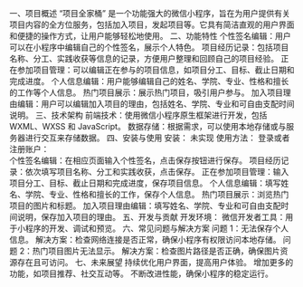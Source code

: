 一、项目概述
“项目全家桶” 是一个功能强大的微信小程序，旨在为用户提供有关项目内容的全方位服务，包括加入项目，发起项目等。它具有简洁直观的用户界面和便捷的操作方式，让用户能够轻松地使用。
二、功能特性
个性签名编辑：用户可以在小程序中编辑自己的个性签名，展示个人特色。
项目经历记录：包括项目名称、分工、实践收获等信息的记录，方便用户整理和回顾自己的项目经验。
正在参加项目管理：可以编辑正在参与的项目信息，如项目分工、目标、截止日期和完成进度。
个人信息编辑：用户能够编辑自己的姓名、学院、专业、性格和擅长的工作等个人信息。
热门项目展示：展示热门项目，吸引用户参与。
加入项目理由编辑：用户可以编辑加入项目的理由，包括姓名、学院、专业和可自由支配时间说明。
三、技术架构
前端技术：使用微信小程序原生框架进行开发，包括 WXML、WXSS 和 JavaScript。
数据存储：根据需求，可以使用本地存储或与服务器进行交互来存储数据。
四、安装与使用
安装：
未实现
使用方法：
登录或者注册账户：                                                                                  
个性签名编辑：在相应页面输入个性签名，点击保存按钮进行保存。
项目经历记录：依次填写项目名称、分工和实践收获，点击保存。
正在参加项目管理：输入项目分工、目标、截止日期和完成进度，保存项目信息。
个人信息编辑：填写姓名、学院、专业、性格和擅长的工作，保存个人信息。
热门项目展示：浏览热门项目的图片和标题。
加入项目理由编辑：填写姓名、学院、专业和可自由支配时间说明，保存加入项目的理由。
五、开发与贡献
开发环境：
微信开发者工具：用于小程序的开发、调试和预览。
六、常见问题与解决方案
问题 1：无法保存个人信息。
解决方案：检查网络连接是否正常，确保小程序有权限访问本地存储。
问题 2：热门项目图片无法显示。
解决方案：检查图片路径是否正确，确保图片资源存在且可访问。
七、未来展望
持续优化用户界面，提高用户体验。
增加更多的功能，如项目推荐、社交互动等。
不断改进性能，确保小程序的稳定运行。
